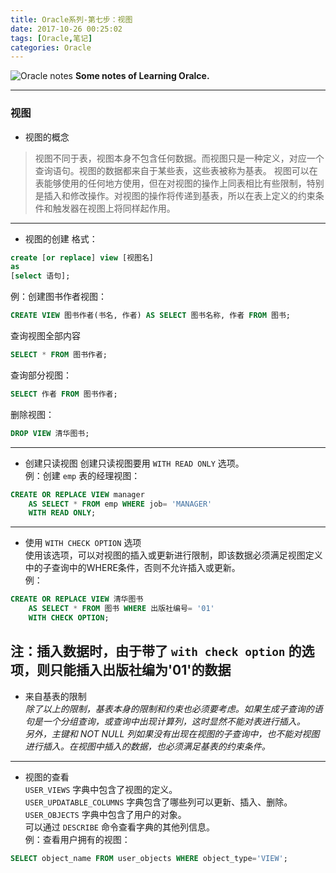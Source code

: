 ```yaml
---
title: Oracle系列-第七步：视图
date: 2017-10-26 00:25:02
tags: [Oracle,笔记]
categories: Oracle
---
```


![Oracle notes](http://otdo5q3gt.bkt.clouddn.com/notebook-person-man-laptops.jpg)
**Some notes of Learning Oralce.**
<!-- more -->

---

### 视图  

- 视图的概念  
>视图不同于表，视图本身不包含任何数据。而视图只是一种定义，对应一个查询语句。视图的数据都来自于某些表，这些表被称为基表。    视图可以在表能够使用的任何地方使用，但在对视图的操作上同表相比有些限制，特别是插入和修改操作。对视图的操作将传递到基表，所以在表上定义的约束条件和触发器在视图上将同样起作用。
---

- 视图的创建
格式：
```SQL
create [or replace] view [视图名]
as
[select 语句];
```
例：创建图书作者视图：
```SQL
CREATE VIEW 图书作者(书名, 作者) AS SELECT 图书名称, 作者 FROM 图书;
```
查询视图全部内容  
```SQL
SELECT * FROM 图书作者;
```
查询部分视图：
```SQL
SELECT 作者 FROM 图书作者;
```
删除视图：
```SQL
DROP VIEW 清华图书;
```
---

- 创建只读视图
创建只读视图要用 `WITH READ ONLY` 选项。  
例：创建 `emp` 表的经理视图：
```SQL
CREATE OR REPLACE VIEW manager
    AS SELECT * FROM emp WHERE job= 'MANAGER'
    WITH READ ONLY;
```
---

- 使用 `WITH CHECK OPTION` 选项  
使用该选项，可以对视图的插入或更新进行限制，即该数据必须满足视图定义中的子查询中的WHERE条件，否则不允许插入或更新。  
例：
```SQL
CREATE OR REPLACE VIEW 清华图书
    AS SELECT * FROM 图书 WHERE 出版社编号= '01'
    WITH CHECK OPTION;
```
注：插入数据时，由于带了 `with check option` 的选项，则只能插入出版社编为'01'的数据
---


- 来自基表的限制  
*除了以上的限制，基表本身的限制和约束也必须要考虑。如果生成子查询的语句是一个分组查询，或查询中出现计算列，这时显然不能对表进行插入。  
另外，主键和 NOT NULL 列如果没有出现在视图的子查询中，也不能对视图进行插入。在视图中插入的数据，也必须满足基表的约束条件。*
---

- 视图的查看  
`USER_VIEWS` 字典中包含了视图的定义。  
`USER_UPDATABLE_COLUMNS` 字典包含了哪些列可以更新、插入、删除。  
`USER_OBJECTS` 字典中包含了用户的对象。  
可以通过 `DESCRIBE` 命令查看字典的其他列信息。  
例：查看用户拥有的视图：
```SQL
SELECT object_name FROM user_objects WHERE object_type='VIEW';
```
